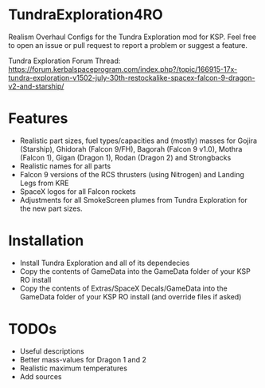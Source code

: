 # TundraExploration4RO

Realism Overhaul Configs for the Tundra Exploration mod for KSP. Feel free to open an issue or pull request to report a problem or suggest a feature.

Tundra Exploration Forum Thread: https://forum.kerbalspaceprogram.com/index.php?/topic/166915-17x-tundra-exploration-v1502-july-30th-restockalike-spacex-falcon-9-dragon-v2-and-starship/

# Features

- Realistic part sizes, fuel types/capacities and (mostly) masses for Gojira (Starship), Ghidorah (Falcon 9/FH), Bagorah (Falcon 9 v1.0), Mothra (Falcon 1), Gigan (Dragon 1), Rodan (Dragon 2) and Strongbacks
- Realistic names for all parts
- Falcon 9 versions of the RCS thrusters (using Nitrogen) and Landing Legs from KRE
- SpaceX logos for all Falcon rockets
- Adjustments for all SmokeScreen plumes from Tundra Exploration for the new part sizes.

# Installation

- Install Tundra Exploration and all of its dependecies
- Copy the contents of GameData into the GameData folder of your KSP RO install
- Copy the contents of Extras/SpaceX Decals/GameData into the GameData folder of your KSP RO install (and override files if asked)

# TODOs

- Useful descriptions
- Better mass-values for Dragon 1 and 2
- Realistic maximum temperatures
- Add sources
